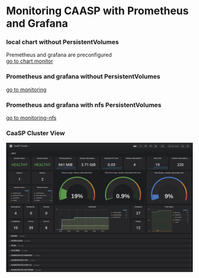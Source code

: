 # Monitoring CAASP with Prometheus and Grafana
### local chart without PersistentVolumes
 Premetheus and grafana are preconfigured  
 [go to chart monitor](charts/monitor)
### Prometheus and grafana without PersistentVolumes
 [go to monitoring](/monitoring)
### Prometheus and grafana with nfs PersistentVolumes 
 [go to monitoring-nfs](/monitoring-nfs)
 
 ### CaaSP Cluster View
 ![alt text](img/CaaSP-Cluster-view.png "CaaSP Cluster Dashboard")
